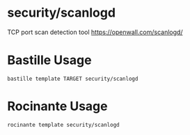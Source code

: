 # security/scanlogd
TCP port scan detection tool
https://openwall.com/scanlogd/

# Bastille Usage
```shell
bastille template TARGET security/scanlogd
```

# Rocinante Usage
```shell
rocinante template security/scanlogd
```

